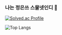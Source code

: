 ### 나는 정은쓰 스물넷인디 👋

[![Solved.ac Profile](http://mazassumnida.wtf/api/generate_badge?boj=charzim)](https://solved.ac/charzim)

![Top Langs](https://github-readme-stats.vercel.app/api/top-langs/?username=LJEDD2&layout=compact&theme=tokyonight)
